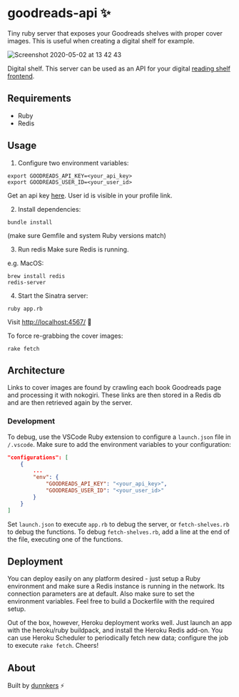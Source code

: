 # goodreads-api ✨

Tiny ruby server that exposes your Goodreads shelves with proper cover images. This is useful when creating a digital shelf for example.

![Screenshot 2020-05-02 at 13 42 43](https://user-images.githubusercontent.com/744430/80863557-93ff3c80-8c7d-11ea-9453-0c832e96842d.png)

Digital shelf. This server can be used as an API for your digital [reading shelf frontend](https://github.com/dunnkers/dunnkers.github.io/tree/reading-shelf).

## Requirements

- Ruby
- Redis

## Usage

1. Configure two environment variables:

```shell
export GOODREADS_API_KEY=<your_api_key>
export GOODREADS_USER_ID=<your_user_id>
```
Get an api key [here](https://www.goodreads.com/api/keys). User id is visible in your profile link.

2. Install dependencies:

```shell
bundle install
```

(make sure Gemfile and system Ruby versions match)

3. Run redis
Make sure Redis is running.

e.g. MacOS:
```shell
brew install redis
redis-server
```

4. Start the Sinatra server:

```shell
ruby app.rb
```

Visit [http://localhost:4567/](http://localhost:4567/) 💎

To force re-grabbing the cover images:

```shell
rake fetch
```

## Architecture

Links to cover images are found by crawling each book Goodreads page and processing it with nokogiri. These links are then stored in a Redis db and are then retrieved again by the server.

### Development
To debug, use the VSCode Ruby extension to configure a `launch.json` file in `/.vscode`. Make sure to add the environment variables to your configuration:

```json
"configurations": [
    {
        ...
        "env": {
            "GOODREADS_API_KEY": "<your_api_key>",
            "GOODREADS_USER_ID": "<your_user_id>"
        }
    }
]
```

Set `launch.json` to execute `app.rb` to debug the server, or `fetch-shelves.rb` to debug the functions. To debug `fetch-shelves.rb`, add a line at the end of the file, executing one of the functions.

## Deployment

You can deploy easily on any platform desired - just setup a Ruby environment and make sure a Redis instance is running in the network. Its connection parameters are at default. Also make sure to set the environment variables. Feel free to build a Dockerfile with the required setup.

Out of the box, however, Heroku deployment works well. Just launch an app with the heroku/ruby buildpack, and install the Heroku Redis add-on. You can use Heroku Scheduler to periodically fetch new data; configure the job to execute `rake fetch`. Cheers!

## About

Built by [dunnkers](https://github.com/dunnkers) ⚡️
